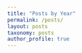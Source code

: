 ```yaml
---
title: "Posts by Year"
permalink: /posts/
layout: posts
taxonomy: posts
author_profile: true
---
```

